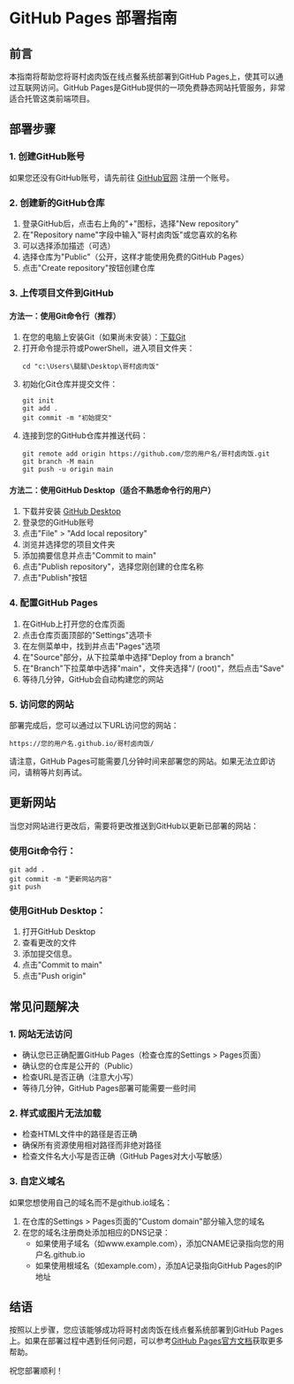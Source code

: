 # GitHub Pages 部署指南

## 前言

本指南将帮助您将哥村卤肉饭在线点餐系统部署到GitHub Pages上，使其可以通过互联网访问。GitHub Pages是GitHub提供的一项免费静态网站托管服务，非常适合托管这类前端项目。

## 部署步骤

### 1. 创建GitHub账号

如果您还没有GitHub账号，请先前往 [GitHub官网](https://github.com/) 注册一个账号。

### 2. 创建新的GitHub仓库

1. 登录GitHub后，点击右上角的"+"图标，选择"New repository"
2. 在"Repository name"字段中输入"哥村卤肉饭"或您喜欢的名称
3. 可以选择添加描述（可选）
4. 选择仓库为"Public"（公开，这样才能使用免费的GitHub Pages）
5. 点击"Create repository"按钮创建仓库

### 3. 上传项目文件到GitHub

#### 方法一：使用Git命令行（推荐）

1. 在您的电脑上安装Git（如果尚未安装）：[下载Git](https://git-scm.com/downloads)
2. 打开命令提示符或PowerShell，进入项目文件夹：
   ```
   cd "c:\Users\腿腿\Desktop\哥村卤肉饭"
   ```
3. 初始化Git仓库并提交文件：
   ```
   git init
   git add .
   git commit -m "初始提交"
   ```
4. 连接到您的GitHub仓库并推送代码：
   ```
   git remote add origin https://github.com/您的用户名/哥村卤肉饭.git
   git branch -M main
   git push -u origin main
   ```

#### 方法二：使用GitHub Desktop（适合不熟悉命令行的用户）

1. 下载并安装 [GitHub Desktop](https://desktop.github.com/)
2. 登录您的GitHub账号
3. 点击"File" > "Add local repository"
4. 浏览并选择您的项目文件夹
5. 添加摘要信息并点击"Commit to main"
6. 点击"Publish repository"，选择您刚创建的仓库名称
7. 点击"Publish"按钮

### 4. 配置GitHub Pages

1. 在GitHub上打开您的仓库页面
2. 点击仓库页面顶部的"Settings"选项卡
3. 在左侧菜单中，找到并点击"Pages"选项
4. 在"Source"部分，从下拉菜单中选择"Deploy from a branch"
5. 在"Branch"下拉菜单中选择"main"，文件夹选择"/ (root)"，然后点击"Save"
6. 等待几分钟，GitHub会自动构建您的网站

### 5. 访问您的网站

部署完成后，您可以通过以下URL访问您的网站：
```
https://您的用户名.github.io/哥村卤肉饭/
```

请注意，GitHub Pages可能需要几分钟时间来部署您的网站。如果无法立即访问，请稍等片刻再试。

## 更新网站

当您对网站进行更改后，需要将更改推送到GitHub以更新已部署的网站：

### 使用Git命令行：

```
git add .
git commit -m "更新网站内容"
git push
```

### 使用GitHub Desktop：

1. 打开GitHub Desktop
2. 查看更改的文件
3. 添加提交信息。
4. 点击"Commit to main"
5. 点击"Push origin"

## 常见问题解决

### 1. 网站无法访问

- 确认您已正确配置GitHub Pages（检查仓库的Settings > Pages页面）
- 确认您的仓库是公开的（Public）
- 检查URL是否正确（注意大小写）
- 等待几分钟，GitHub Pages部署可能需要一些时间

### 2. 样式或图片无法加载

- 检查HTML文件中的路径是否正确
- 确保所有资源使用相对路径而非绝对路径
- 检查文件名大小写是否正确（GitHub Pages对大小写敏感）

### 3. 自定义域名

如果您想使用自己的域名而不是github.io域名：

1. 在仓库的Settings > Pages页面的"Custom domain"部分输入您的域名
2. 在您的域名注册商处添加相应的DNS记录：
   - 如果使用子域名（如www.example.com），添加CNAME记录指向您的用户名.github.io
   - 如果使用根域名（如example.com），添加A记录指向GitHub Pages的IP地址

## 结语

按照以上步骤，您应该能够成功将哥村卤肉饭在线点餐系统部署到GitHub Pages上。如果在部署过程中遇到任何问题，可以参考[GitHub Pages官方文档](https://docs.github.com/cn/pages)获取更多帮助。

祝您部署顺利！